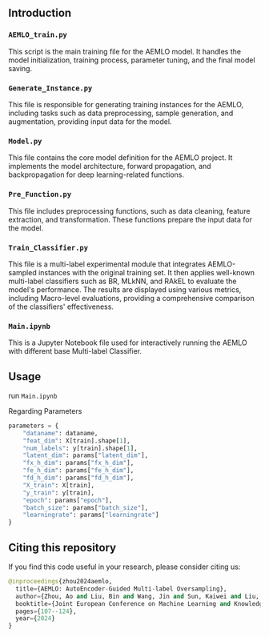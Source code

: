 ## Introduction

### `AEMLO_train.py`
This script is the main training file for the AEMLO model. It handles the model initialization, training process, parameter tuning, and the final model saving.

### `Generate_Instance.py`
This file is responsible for generating training instances for the AEMLO, including tasks such as data preprocessing, sample generation, and augmentation, providing input data for the model.

### `Model.py`
This file contains the core model definition for the AEMLO project. It implements the model architecture, forward propagation, and backpropagation for deep learning-related functions.

### `Pre_Function.py`
This file includes preprocessing functions, such as data cleaning, feature extraction, and transformation. These functions prepare the input data for the model.

### `Train_Classifier.py`
This file is a multi-label experimental module that integrates AEMLO-sampled instances with the original training set. It then applies well-known multi-label classifiers such as BR, MLkNN, and RAkEL to evaluate the model's performance. The results are displayed using various metrics, including Macro-level evaluations, providing a comprehensive comparison of the classifiers' effectiveness.

### `Main.ipynb`
This is a Jupyter Notebook file used for interactively running the AEMLO with different base Multi-label Classifier.


## Usage

run `Main.ipynb`

Regarding Parameters

```python
parameters = {
    "dataname": dataname,
    "feat_dim": X[train].shape[1],
    "num_labels": y[train].shape[1],
    "latent_dim": params["latent_dim"],
    "fx_h_dim": params["fx_h_dim"],
    "fe_h_dim": params["fe_h_dim"],
    "fd_h_dim": params["fd_h_dim"],
    "X_train": X[train],
    "y_train": y[train],
    "epoch": params["epoch"],
    "batch_size": params["batch_size"],
    "learningrate": params["learningrate"]
}
```

## Citing this repository
If you find this code useful in your research, please consider citing us:

```python
@inproceedings{zhou2024aemlo,
  title={AEMLO: AutoEncoder-Guided Multi-label Oversampling},
  author={Zhou, Ao and Liu, Bin and Wang, Jin and Sun, Kaiwei and Liu, Kelin},
  booktitle={Joint European Conference on Machine Learning and Knowledge Discovery in Databases},
  pages={107--124},
  year={2024}
}
 ```
